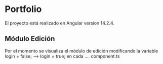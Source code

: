 # Portfolio

El proyecto está realizado en Angular version 14.2.4.

## Módulo Edición

Por el momento se visualiza el módulo de edición modificando la variable login = false; --> login = true; en cada .... component.ts